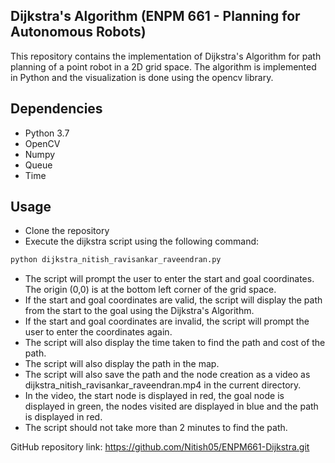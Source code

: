 ## Dijkstra's Algorithm (ENPM 661 - Planning for Autonomous Robots)
This repository contains the implementation of Dijkstra's Algorithm for path planning of a point robot in a 2D grid space. The algorithm is implemented in Python and the visualization is done using the opencv library.

## Dependencies
- Python 3.7
- OpenCV
- Numpy
- Queue
- Time

## Usage
- Clone the repository
- Execute the dijkstra script using the following command: 
```bash
python dijkstra_nitish_ravisankar_raveendran.py
```
- The script will prompt the user to enter the start and goal coordinates. The origin (0,0) is at the bottom left corner of the grid space.
- If the start and goal coordinates are valid, the script will display the path from the start to the goal using the Dijkstra's Algorithm.
- If the start and goal coordinates are invalid, the script will prompt the user to enter the coordinates again.
- The script will also display the time taken to find the path and cost of the path.
- The script will also display the path in the map.
- The script will also save the path and the node creation as a video as dijkstra_nitish_ravisankar_raveendran.mp4 in the current directory.
- In the video, the start node is displayed in red, the goal node is displayed in green, the nodes visited are displayed in blue and the path is displayed in red.
- The script should not take more than 2 minutes to find the path.

GitHub repository link: https://github.com/Nitish05/ENPM661-Dijkstra.git